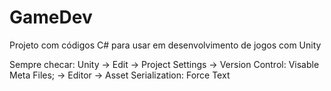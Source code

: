 # GameDev
Projeto com códigos C# para usar em desenvolvimento de jogos com Unity

Sempre checar:
Unity -> Edit -> Project Settings -> Version Control: Visable Meta Files;
                                  -> Editor -> Asset Serialization: Force Text                       

